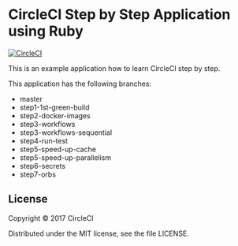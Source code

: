 # CircleCI Step by Step Application using Ruby
[![CircleCI](https://circleci.com/gh/CircleCI-Public/circleci-step-by-step-ruby/tree/step7-orbs.svg?style=svg)](https://circleci.com/gh/CircleCI-Public/circleci-step-by-step-ruby/tree/step7-orbs)

This is an example application how to learn CircleCI step by step.

This application has the following branches: 

- master
- step1-1st-green-build
- step2-docker-images
- step3-workflows
- step3-workflows-sequential
- step4-run-test
- step5-speed-up-cache
- step5-speed-up-parallelism
- step6-secrets
- step7-orbs

## License

Copyright © 2017 CircleCI

Distributed under the MIT license, see the file LICENSE.


